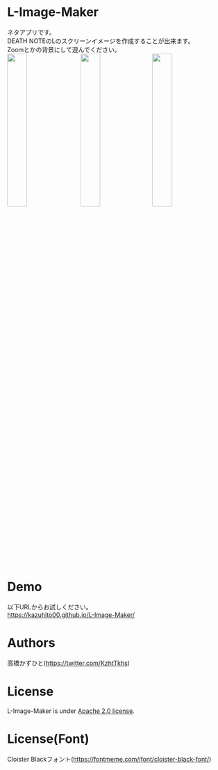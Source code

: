 # L-Image-Maker
ネタアプリです。<br>
DEATH NOTEのLのスクリーンイメージを作成することが出来ます。<br>
Zoomとかの背景にして遊んでください。<br>
<img src="https://user-images.githubusercontent.com/37477845/121928043-b87f8080-cd7a-11eb-8ce5-046e4fb67600.gif" width="30%">　
<img src="https://user-images.githubusercontent.com/37477845/121926689-2dea5180-cd79-11eb-97f4-e407d01ce0c5.png" width="30%">　<img src="https://user-images.githubusercontent.com/37477845/121926728-3a6eaa00-cd79-11eb-80af-12d8ae298e8a.png" width="30%"><br>

# Demo
以下URLからお試しください。<br>
https://kazuhito00.github.io/L-Image-Maker/

# Authors
高橋かずひと(https://twitter.com/KzhtTkhs)

# License 
L-Image-Maker is under [Apache 2.0 license](LICENSE).

# License(Font)
Cloister Blackフォント(https://fontmeme.com/jfont/cloister-black-font/)
